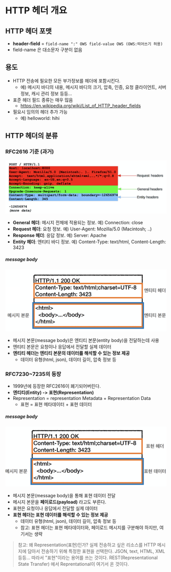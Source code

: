 # HTTP 헤더 개요

## HTTP 헤더 포맷
- **header-field** = `field-name ":" OWS field-value OWS (OWS:띄어쓰기 허용)`
- field-name 은 대소문자 구분이 없음


## 용도
- HTTP 전송에 필요한 모든 부가정보를 헤더에 포함시킨다.
	- 예) 메시지 바디의 내용, 메시지 바디의 크기, 압축, 인증, 요청 클라이언트, 서버 정보, 캐시 관리 정보 등등...
- 표준 헤더 필드 종류는 매우 많음
	- https://en.wikipedia.org/wiki/List_of_HTTP_header_fields
- 필요시 임의의 헤더 추가 가능
	- 예) helloworld: hihi


## HTTP 헤더의 분류

### RFC2616 기준 (과거)
![](스크린샷%202022-04-25%20오후%205.10.55.png)

- **General 헤더**: 메시지 전체에 적용되는 정보. 예) Connection: close
- **Request 헤더**: 요청 정보. 예) User-Agent: Mozilla/5.0 (Macintosh; ..)
- **Response 헤더**: 응답 정보. 예) Server: Apache
- **Entity 헤더**: 엔티티 바디 정보. 예) Content-Type: text/html, Content-Length: 3423

##### message body
![](스크린샷%202022-04-25%20오후%205.12.21.png)
- 메시지 본문(message body)은 엔티티 본문(entity body)을 전달하는데 사용
- 엔티티 본문은 요청이나 응답에서 전달할 실제 데이터
- **엔티티 헤더는 엔티티 본문의 데이터를 해석할 수 있는 정보 제공**
	- 데이터 유형(html, json), 데이터 길이, 압축 정보 등

### RFC7230~7235의 등장
- 1999년에 등장한 RFC2616이 폐기되어버린다.
- **엔티티(Entity) -> 표현(Representation)**
- Representation = representation Metadata + Representation Data
	- 표현 = 표현 메타데이터 + 표현 데이터

##### message body
![](스크린샷%202022-04-25%20오후%205.16.36.png)

- 메시지 본문(message body)을 통해 표현 데이터 전달
- 메시지 본문을 **페이로드(payload)** 라고도 부른다.
- 표현은 요청이나 응답에서 전달할 실제 데이터
- **표현 헤더는 표현 데이터를 해석할 수 있는 정보 제공**
	- 데이터 유형(html, json), 데이터 길이, 압축 정보 등
	- 참고: 표현 헤더는 표현 메타데이터와, 페이로드 메시지를 구분해야 하지만, 여기서는 생략

>참고: 왜 Representation(표현)인가?
>실제 전송하고 싶은 리소스를 HTTP 메시지에 담아서 전송하기 위해 특정한 표현을 선택한다. JSON, text, HTML, XML 등등... 따라서 "표현"이라는 용어를 쓰는 것이다. REST(Representational State Transfer) 에서 Reprentational이 여기서 온 것이다.

